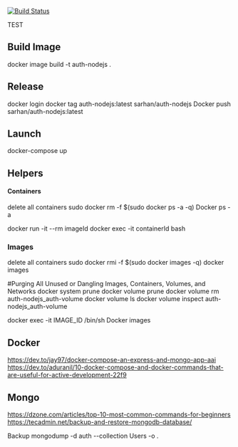 [![Build Status](https://travis-ci.org/sarhan-azizov/auth-nodejs.svg?branch=master)](https://travis-ci.org/sarhan-azizov/auth-nodejs) 

TEST
## Build Image
docker image build -t auth-nodejs .

## Release
docker login
docker tag auth-nodejs:latest sarhan/auth-nodejs
Docker push sarhan/auth-nodejs:latest

## Launch
docker-compose up

## Helpers

#### Containers
delete all containers
sudo docker rm -f $(sudo docker ps -a -q) 
Docker ps -a

docker run -it --rm imageId
docker exec -it containerId bash

### Images
delete all containers 
sudo docker rmi -f $(sudo docker images -q)
docker images

#Purging All Unused or Dangling Images, Containers, Volumes, and Networks
docker system prune
docker volume prune
docker volume rm auth-nodejs_auth-volume
docker volume ls
docker volume inspect auth-nodejs_auth-volume

docker exec -it IMAGE_ID /bin/sh
Docker images


## Docker 
https://dev.to/jay97/docker-compose-an-express-and-mongo-app-aai
https://dev.to/aduranil/10-docker-compose-and-docker-commands-that-are-useful-for-active-development-22f9

## Mongo
https://dzone.com/articles/top-10-most-common-commands-for-beginners
https://tecadmin.net/backup-and-restore-mongodb-database/


Backup
mongodump -d auth --collection Users -o .
